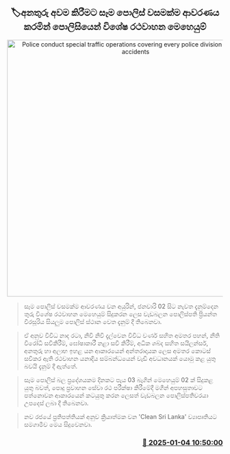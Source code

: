 <p align='center'><b><h2 align='center' title='Police conduct special traffic operations covering every police division to minimize accidents'>🏷අනතුරු අවම කිරීමට සෑම පොලිස් වසමක්ම ආවරණය කරමින් පොලිසියෙන් විශේෂ රථවාහන මෙහෙයුම් </h2></b></p>
<p align='center'><img src='https://helakuru.sgp1.cdn.digitaloceanspaces.com/esana/images/lib/police-traffic-night.jpg' width='600' alt='Police conduct special traffic operations covering every police division to minimize accidents'></p>

> සෑම පොලිස් වසමක්ම ආවරණය වන අයුරින්, ජනවාරි 02 සිට නැවත දැනුම්දෙන තුරු විශේෂ රථවාහන මෙහෙයුම් සිදුකරන ලෙස වැඩබලන පොලිස්පති ප්‍රියන්ත වීරසූරිය සියලුම පොලිස් ස්ථාන වෙත දැනුම් දී තිබෙනවා.

> ඒ අනුව විවිධ නාද රටා, නිවි නිවි දැල්වෙන විවිධ වර්ණ සහිත අමතර පහන්, නීති විරෝධී සවිකිරීම්, ඝෝෂාකාරී නළා සවි කිරීම්, අධික ශබ්ද සහිත සයිලන්සර්, අනතුරු හා අලාභ ඉහළ යන ආකාරයෙන් අන්තරාදායක ලෙස අමතර කොටස් සවිකර ඇති රථවාහන යනාදිය සම්බන්ධයෙන් වැඩි අවධානයක් යොමු කළ යුතු බවයි දැනුම් දී ඇත්තේ‍.

> සෑම පොලිස් බල ප්‍රදේශයකම දිනකට පැය 03 බැගින් මෙහෙයුම් 02 ක් සිදුකළ යුතු බවත්, පොදු ප්‍රවාහන සේවා රථ පරීක්ෂා කිරීමේදී මගීන් අපහසුතාවට පත්නොවන ආකාරයෙන් කටයුතු කරන ලෙසත් වැඩබලන පොලිස්පතිවරයා උපදෙස් ලබා දී තිබෙනවා.

> නව රජයේ ප්‍රතිපත්තියක් අනුව ක්‍රියාත්මක වන 'Clean Sri Lanka' ව්‍යාපෘතියට සමගාමීව මෙය සිදුවෙනවා.



<h3 align='right'><a href='https://www.helakuru.lk/esana/p/106324/'>📅 2025-01-04 10:50:00</a></h3>
